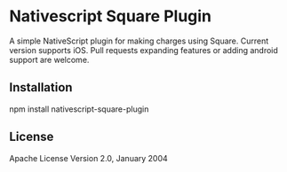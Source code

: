# Nativescript Square Plugin

A simple NativeScript plugin for making charges using Square. Current version supports iOS. Pull requests expanding features or adding android support are welcome.
    
## Installation

npm install nativescript-square-plugin


## License

Apache License Version 2.0, January 2004
